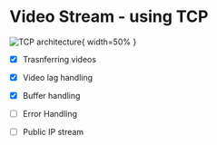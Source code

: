 # Video Stream - using TCP

![TCP architecture](https://www.tutorialspoint.com/unix_sockets/images/socket_client_server.gif){ width=50% }

- [x] Trasnferring videos
- [x] Video lag handling
- [x] Buffer handling
- [ ] Error Handling 
- [ ] Public IP stream

